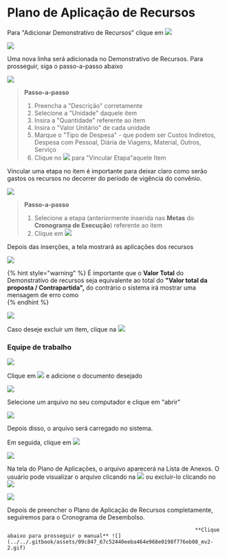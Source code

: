 # Plano de Aplicação de Recursos

Para "Adicionar Demonstrativo de Recursos" clique em ![](../../.gitbook/assets/image%20%2867%29.png) 

![](../../.gitbook/assets/image%20%2879%29.png)

Uma nova linha será adicionada no Demonstrativo de Recursos. Para prosseguir, siga o passo-a-passo abaixo

![](../../.gitbook/assets/image%20%2821%29.png)

> **Passo-a-passo**
>
> 1. Preencha a "Descrição" corretamente
> 2. Selecione a "Unidade" daquele item
> 3. Insira a "Quantidade" referente ao item
> 4. Insira o "Valor Unitário" de cada unidade
> 5. Marque o "Tipo de Despesa" - que podem ser Custos Indiretos, Despesa com Pessoal, Diária de Viagens, Material, Outros, Serviço
> 6. Clique no ![](../../.gitbook/assets/image%20%2832%29.png) para "Vincular Etapa"aquele Item

Vincular uma etapa no item é importante para deixar claro como serão gastos os recursos no decorrer do período de vigência do convênio.

![](../../.gitbook/assets/image%20%2865%29.png)

> **Passo-a-passo**
>
> 1. Selecione a etapa \(anteriormente inserida nas **Metas** do **Cronograma de Execução**\) referente ao item
> 2. Clique em ![](../../.gitbook/assets/image%20%2822%29.png)

Depois das inserções, a tela mostrará as aplicações dos recursos

![](../../.gitbook/assets/image%20%2834%29.png)

{% hint style="warning" %}
É importante que o **Valor Total** do Demonstrativo de recursos seja equivalente ao total do **"Valor total da proposta / Contrapartida",** do contrário o sistema irá mostrar uma mensagem de erro como   
{% endhint %}

![](../../.gitbook/assets/image%20%2862%29.png)

Caso deseje excluir um item, clique na ![](../../.gitbook/assets/image%20%2886%29.png) 

### Equipe de trabalho

![](../../.gitbook/assets/image%20%2827%29.png)

Clique em ![](../../.gitbook/assets/image%20%2856%29.png) e adicione o documento desejado

![](../../.gitbook/assets/image%20%2869%29.png)

Selecione um arquivo no seu computador e clique em "abrir"

![](../../.gitbook/assets/image%20%2814%29.png)

Depois disso, o arquivo será carregado no sistema.

Em seguida, clique em ![](../../.gitbook/assets/icone_salvar.jpg) 

![](../../.gitbook/assets/image%20%2830%29.png)

Na tela do Plano de Aplicações, o arquivo aparecerá na Lista de Anexos. O usuário pode visualizar o arquivo clicando na ![](../../.gitbook/assets/image%20%2849%29.png) ou excluir-lo clicando no ![](../../.gitbook/assets/image%20%28100%29.png) 

![](../../.gitbook/assets/image%20%2873%29.png)

Depois de preencher o Plano de Aplicação de Recursos completamente, seguiremos para o Cronograma de Desembolso. 

                                                                 **Clique abaixo para prosseguir o manual** ![](../../.gitbook/assets/09c847_67c52440eeba464e968e0198f776eb08_mv2-2.gif) 

